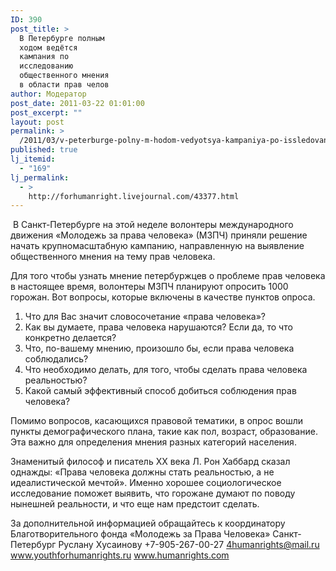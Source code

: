 ```yaml
---
ID: 390
post_title: >
  В Петербурге полным
  ходом ведётся
  кампания по
  исследованию
  общественного мнения
  в области прав челов
author: Модератор
post_date: 2011-03-22 01:01:00
post_excerpt: ""
layout: post
permalink: >
  /2011/03/v-peterburge-polny-m-hodom-vedyotsya-kampaniya-po-issledovaniyu-obshhestvennogo-mneniya-v-oblasti-prav-chelov.html
published: true
lj_itemid:
  - "169"
lj_permalink:
  - >
    http://forhumanright.livejournal.com/43377.html
---
```

&nbsp;В Санкт-Петербурге на этой неделе волонтеры международного движения &laquo;Молодежь за права человека&raquo; (МЗПЧ) приняли решение начать крупномасштабную кампанию, направленную на выявление общественного мнения на тему прав человека.

Для того чтобы узнать мнение петербуржцев о проблеме прав человека в настоящее время, волонтеры МЗПЧ планируют опросить 1000 горожан. Вот вопросы, которые включены в качестве пунктов опроса.

1.	Что для Вас значит словосочетание &laquo;права человека&raquo;?
2.	Как вы думаете, права человека нарушаются? Если да, то что конкретно делается?
3.	Что, по-вашему мнению, произошло бы, если права человека соблюдались?
4.	Что необходимо делать, для того, чтобы сделать права человека реальностью?
5.	Какой самый эффективный способ добиться соблюдения прав человека?

Помимо вопросов, касающихся правовой тематики, в опрос вошли пункты демографического плана, такие как пол, возраст, образование. Эта важно для определения мнения разных категорий населения.

Знаменитый философ и писатель ХХ века Л. Рон Хаббард сказал однажды: &laquo;Права человека должны стать реальностью, а не идеалистической мечтой&raquo;. Именно хорошее социологическое исследование поможет выявить, что горожане думают по поводу нынешней реальности, и что еще нам предстоит сделать.

За дополнительной информацией обращайтесь к координатору
Благотворительного фонда &laquo;Молодежь за Права Человека&raquo; Санкт-Петербург
Руслану Хусаинову
+7-905-267-00-27
4humanrights@mail.ru
www.youthforhumanrights.ru
www.humanrights.com